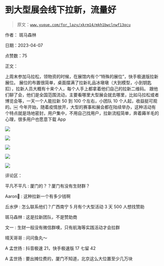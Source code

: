 # 到大型展会线下拉新，流量好

> 原文：[`www.yuque.com/for_lazy/xkrm14/mkh1bwclnwf13qcu`](https://www.yuque.com/for_lazy/xkrm14/mkh1bwclnwf13qcu)

作者： 斑马森林

日期：2023-04-07

点赞数：75

正文：

上周末参加马拉松，领物资的时候，在展馆内有个“特殊的展位”，快手极速版拉新展位。 展位的布置很简单，桌面摆满了拉新礼品冰墩墩（大到模型，小到钥匙扣），拉新人员大概有十来个人，每个人手上都拿着他们自己的拉新二维码。 跟他们聊了会，他们是全国范围流动，主要看哪里大型展会就去哪里，比如马拉松或者博览会等，一天一个人能拉新 50 到 100 个左右，小团队 10 个人起，收益挺可观的。￼ 今年开始，随着疫情放开，大型的赛事和展会都在陆续举办，这种活动有个特点就是场地密封，用户集中，不用自己找用户，拉新流程简单，奔着薅羊毛的心理，很多用户也愿意下载 App

![](img/c64701cbb45d911aa199e2be542a34d9.png)

![](img/3cd77bfeb983c56849a8549fd2866f5a.png)

![](img/1b99783e22f15767bf6e0882c2cde05c.png)

![](img/26ca099de362da9cba096cbb39ff448a.png)

![](img/3f0d08e248ed2301e6edbb4933b1892b.png)

评论区：

平凡不平凡 : 厦门的？？厦门有没有生财群？

Aaron : 这种拉新一个有多少钱啊

丘水伊 : 怎么联系他们？广西南宁 5 月有个大型活动 3 天 500 人想找赞助

斑马森林 : 这是拉新团队，不是赞助商

文一 : 生财一般没有微信群噢，只有航海等实践活动才会拉群

晴天哥哥 : 问问鱼丸～

A 孟世扬 : 抖音极速 21，快手极速版 17 七留 42

A 孟世扬 : 要出摊位费的，厦门不知道，北京这么大位置至少几万块


